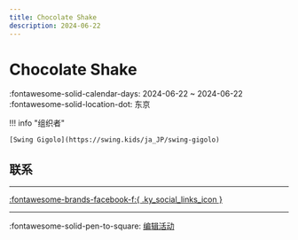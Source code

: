 ```yaml
---
title: Chocolate Shake
description: 2024-06-22
---
```


# Chocolate Shake 

:fontawesome-solid-calendar-days: 2024-06-22 ~ 2024-06-22  
:fontawesome-solid-location-dot: 东京  

!!! info "组织者"

    [Swing Gigolo](https://swing.kids/ja_JP/swing-gigolo)  

## 联系


---

 [:fontawesome-brands-facebook-f:{ .ky_social_links_icon }](https://www.facebook.com/events/966662868308079)

---

:fontawesome-solid-pen-to-square: [编辑活动](https://github.com/swingdance/events/issues/new?assignees=&labels=update+event&projects=&template=03-update_entity.yml&title=Update%20Event%3A%202024%2Fja_JP%20%E2%80%A2%20Chocolate%20Shake&region=ja_JP&year=2024&id=chocolate-shake-06-2024&name=Chocolate%20Shake&org_id=swing-gigolo)
